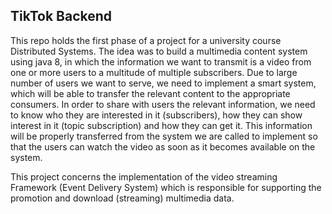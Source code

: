 TikTok Backend
-------------

This repo holds the first phase of a project for a university course Distributed Systems. The idea was to build a multimedia content system using java 8, in which the information we want to transmit is a video
from one or more users to a multitude of multiple subscribers. Due to
large number of users we want to serve, we need to
implement a smart system, which will be able to transfer the relevant content to the appropriate consumers. In order to share with
users the relevant information, we need to know who they are
interested in it (subscribers), how they can show interest in it
(topic subscription) and how they can get it. This information will
be properly transferred from the system we are called to implement so that the
users can watch the video as soon as it becomes available on the system.


This project concerns the implementation of the video streaming Framework (Event Delivery System) which is responsible for supporting the promotion and download (streaming) multimedia data. 

